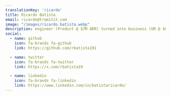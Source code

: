 ```yaml
---
translationKey: 'ricardo'
title: Ricardo Batista
email: ricardo@tramitit.com
image: "/images/ricardo.batista.webp"
description: engineer (Product @ $7M ARR) turned into business (GM @ $65M ARR), and now getting back to building
social:
  - name: github
    icon: fa-brands fa-github
    link: https://github.com/rbatista191

  - name: twitter
    icon: fa-brands fa-twitter
    link: https://x.com/rbatista19

  - name: linkedin
    icon: fa-brands fa-linkedin
    link: https://www.linkedin.com/in/batistaricardo/
---
```

